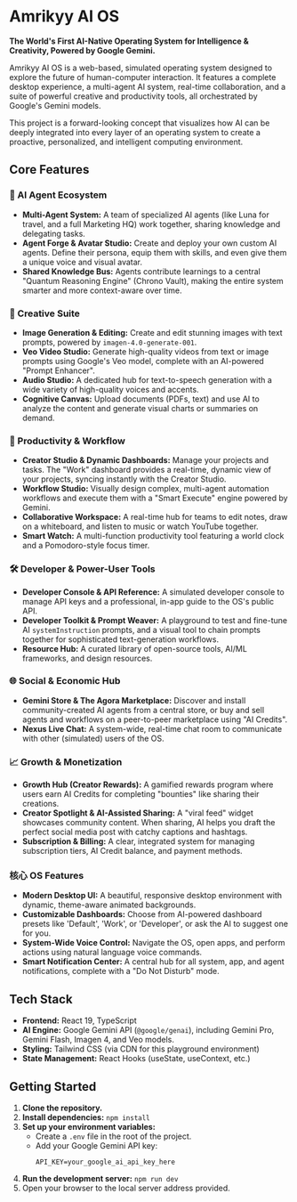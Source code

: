 # Amrikyy AI OS

**The World's First AI-Native Operating System for Intelligence & Creativity, Powered by Google Gemini.**

Amrikyy AI OS is a web-based, simulated operating system designed to explore the future of human-computer interaction. It features a complete desktop experience, a multi-agent AI system, real-time collaboration, and a suite of powerful creative and productivity tools, all orchestrated by Google's Gemini models.

This project is a forward-looking concept that visualizes how AI can be deeply integrated into every layer of an operating system to create a proactive, personalized, and intelligent computing environment.

## Core Features

### 🤖 AI Agent Ecosystem
- **Multi-Agent System:** A team of specialized AI agents (like Luna for travel, and a full Marketing HQ) work together, sharing knowledge and delegating tasks.
- **Agent Forge & Avatar Studio:** Create and deploy your own custom AI agents. Define their persona, equip them with skills, and even give them a unique voice and visual avatar.
- **Shared Knowledge Bus:** Agents contribute learnings to a central "Quantum Reasoning Engine" (Chrono Vault), making the entire system smarter and more context-aware over time.

### 🎨 Creative Suite
- **Image Generation & Editing:** Create and edit stunning images with text prompts, powered by `imagen-4.0-generate-001`.
- **Veo Video Studio:** Generate high-quality videos from text or image prompts using Google's Veo model, complete with an AI-powered "Prompt Enhancer".
- **Audio Studio:** A dedicated hub for text-to-speech generation with a wide variety of high-quality voices and accents.
- **Cognitive Canvas:** Upload documents (PDFs, text) and use AI to analyze the content and generate visual charts or summaries on demand.

### 🚀 Productivity & Workflow
- **Creator Studio & Dynamic Dashboards:** Manage your projects and tasks. The "Work" dashboard provides a real-time, dynamic view of your projects, syncing instantly with the Creator Studio.
- **Workflow Studio:** Visually design complex, multi-agent automation workflows and execute them with a "Smart Execute" engine powered by Gemini.
- **Collaborative Workspace:** A real-time hub for teams to edit notes, draw on a whiteboard, and listen to music or watch YouTube together.
- **Smart Watch:** A multi-function productivity tool featuring a world clock and a Pomodoro-style focus timer.

### 🛠️ Developer & Power-User Tools
- **Developer Console & API Reference:** A simulated developer console to manage API keys and a professional, in-app guide to the OS's public API.
- **Developer Toolkit & Prompt Weaver:** A playground to test and fine-tune AI `systemInstruction` prompts, and a visual tool to chain prompts together for sophisticated text-generation workflows.
- **Resource Hub:** A curated library of open-source tools, AI/ML frameworks, and design resources.

### 🌐 Social & Economic Hub
- **Gemini Store & The Agora Marketplace:** Discover and install community-created AI agents from a central store, or buy and sell agents and workflows on a peer-to-peer marketplace using "AI Credits".
- **Nexus Live Chat:** A system-wide, real-time chat room to communicate with other (simulated) users of the OS.

### 📈 Growth & Monetization
- **Growth Hub (Creator Rewards):** A gamified rewards program where users earn AI Credits for completing "bounties" like sharing their creations.
- **Creator Spotlight & AI-Assisted Sharing:** A "viral feed" widget showcases community content. When sharing, AI helps you draft the perfect social media post with catchy captions and hashtags.
- **Subscription & Billing:** A clear, integrated system for managing subscription tiers, AI Credit balance, and payment methods.

### 核心 OS Features
- **Modern Desktop UI:** A beautiful, responsive desktop environment with dynamic, theme-aware animated backgrounds.
- **Customizable Dashboards:** Choose from AI-powered dashboard presets like 'Default', 'Work', or 'Developer', or ask the AI to suggest one for you.
- **System-Wide Voice Control:** Navigate the OS, open apps, and perform actions using natural language voice commands.
- **Smart Notification Center:** A central hub for all system, app, and agent notifications, complete with a "Do Not Disturb" mode.

## Tech Stack

- **Frontend:** React 19, TypeScript
- **AI Engine:** Google Gemini API (`@google/genai`), including Gemini Pro, Gemini Flash, Imagen 4, and Veo models.
- **Styling:** Tailwind CSS (via CDN for this playground environment)
- **State Management:** React Hooks (useState, useContext, etc.)

## Getting Started

1.  **Clone the repository.**
2.  **Install dependencies:** `npm install`
3.  **Set up your environment variables:**
    - Create a `.env` file in the root of the project.
    - Add your Google Gemini API key:
      ```
      API_KEY=your_google_ai_api_key_here
      ```
4.  **Run the development server:** `npm run dev`
5.  Open your browser to the local server address provided.
